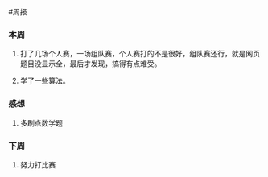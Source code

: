 #周报

### 本周

1. 打了几场个人赛，一场组队赛，个人赛打的不是很好，组队赛还行，就是网页题目没显示全，最后才发现，搞得有点难受。

2. 学了一些算法。

### 感想

1. 多刷点数学题

### 下周

1. 努力打比赛
